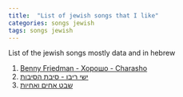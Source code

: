 ```yaml
---
title:  "List of jewish songs that I like"
categories: songs jewish
tags: songs jewish
---
```

List of the jewish songs mostly data and in hebrew

1. [Benny Friedman - Хорошо - Charasho][charasho]
2. [ישי ריבו - סיבת הסיבות][sibaHaSibot]
3. [שבט אחים ואחיות][shevetAchimVeAchayout]


[charasho]: https://www.youtube.com/watch?v=AcBTkjvyLNg&list=RDAcBTkjvyLNg&index=2&ab_channel=BennyFriedman
[sibaHaSibot]: https://www.youtube.com/watch?v=T5Wf3gmF6Do&list=RDAcBTkjvyLNg&index=2&ab_channel=%D7%99%D7%A9%D7%99%D7%A8%D7%99%D7%91%D7%95
[shevetAchimVeAchayout]: https://www.youtube.com/watch?v=xWx3R7WaAQY&list=RDAcBTkjvyLNg&index=6&ab_channel=%D7%92%D7%9C%D7%92%D7%9C%D7%A6%2C%D7%94%D7%A2%D7%A8%D7%95%D7%A5%D7%94%D7%A8%D7%A9%D7%9E%D7%99
